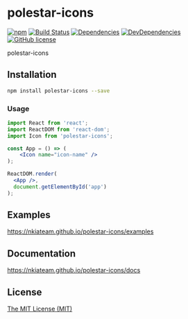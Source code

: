 # polestar-icons
[![npm](https://img.shields.io/npm/v/polestar-icons.svg)](https://www.npmjs.com/package/polestar-icons)
[![Build Status](https://travis-ci.org/nkiateam/polestar-icons.svg?branch=master)](https://travis-ci.org/nkiateam/polestar-icons)
[![Dependencies](https://img.shields.io/david/nkiateam/polestar-icons.svg)](https://david-dm.org/nkiateam/polestar-icons)
[![DevDependencies](https://img.shields.io/david/dev/nkiateam/polestar-icons.svg)](https://david-dm.org/nkiateam/polestar-icons?type=dev)
[![GitHub license](https://img.shields.io/badge/license-MIT-blue.svg)](https://raw.githubusercontent.com/nkiateam/polestar-icons/master/LICENSE)

polestar-icons

## Installation

```sh
npm install polestar-icons --save
```

### Usage

```jsx
import React from 'react';
import ReactDOM from 'react-dom';
import Icon from 'polestar-icons';

const App = () => (
    <Icon name="icon-name" />
);

ReactDOM.render(
  <App />,
  document.getElementById('app')
);
```

## Examples

https://nkiateam.github.io/polestar-icons/examples

## Documentation

https://nkiateam.github.io/polestar-icons/docs

## License

[The MIT License (MIT)](/LICENSE)
